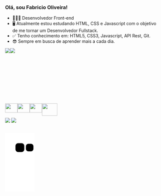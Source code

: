 ### Olá, sou Fabricio Oliveira!

+ 🧑🏽‍💻 Desenvolvedor Front-end
+ 🖥️ Atualmente estou estudando HTML, CSS e Javascript com o objetivo de me tornar um Desenvolvedor Fullstack.
+ ✅ Tenho conhecimento em: HTML5, CSS3, Javascript,  API Rest, Git.
+ 😎 Sempre em busca de aprender mais a cada dia.


<div>
  <a href="https://github.com/fabricio-odn" style="display: flex">
  <img height="180em" src="https://github-readme-stats.vercel.app/api?username=fabricio-odn&show_icons=true&theme=vision-friendly-dark&include_all_commits=true&count_private=true"/>
  <img height="180em" src="https://github-readme-stats.vercel.app/api/top-langs/?username=fabricio-odn&layout=compact&langs_count=7&theme=vision-friendly-dark"/>
</div>

<div style="display: inline_block"><br>
  <img align="center" height="30" width="40" src="https://cdn.jsdelivr.net/gh/devicons/devicon/icons/html5/html5-original-wordmark.svg" />
  <img align="center" height="30" width="40" src="https://cdn.jsdelivr.net/gh/devicons/devicon/icons/css3/css3-plain-wordmark.svg" />
  <img align="center" height="30" width="40" src="https://cdn.jsdelivr.net/gh/devicons/devicon/icons/javascript/javascript-plain.svg" />
  <img align="center" height="40" width="50" src="https://cdn.jsdelivr.net/gh/devicons/devicon/icons/git/git-plain-wordmark.svg" />
 
  ##

  <div>
  <a href="https://www.linkedin.com/in/fabricio-on/" target="_blank"><img src="https://img.shields.io/badge/-LinkedIn-%230077B5?style=for-the-badge&logo=linkedin&logoColor=white" target="_blank"></a>
  <a href = "fabriciodeoliveira334@gmail.com"><img src="https://img.shields.io/badge/Gmail-D14836?style=for-the-badge&logo=gmail&logoColor=white" target="_blank"></a>
</div>

##
 ![Snake animation](https://github.com/ryukl12/ryukl12/blob/output/github-contribution-grid-snake.svg)

